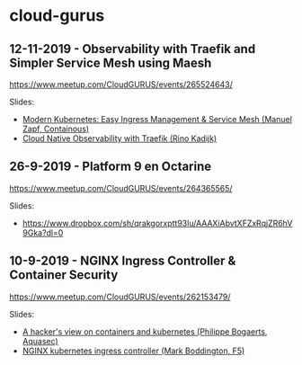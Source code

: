 # cloud-gurus

## 12-11-2019 - Observability with Traefik and Simpler Service Mesh using Maesh
https://www.meetup.com/CloudGURUS/events/265524643/

Slides:
* [Modern Kubernetes: Easy Ingress Management & Service Mesh (Manuel Zapf, Containous)](https://containous.github.io/slides/cloudgurus-netherland/slides.pdf)
* [Cloud Native Observability with Traefik (Rino Kadijk)](rino-kadijk-observability-with-traefik.pdf)

## 26-9-2019 - Platform 9 en Octarine
https://www.meetup.com/CloudGURUS/events/264365565/

Slides:
* https://www.dropbox.com/sh/qrakgorxptt93lu/AAAXiAbvtXFZxRqjZR6hV9Gka?dl=0

## 10-9-2019 - NGINX Ingress Controller & Container Security
https://www.meetup.com/CloudGURUS/events/262153479/

Slides:
* [A hacker's view on containers and kubernetes (Philippe Bogaerts, Aquasec)](https://bit.ly/2mcnCX5)
* [NGINX kubernetes ingress controller (Mark Boddington, F5)](https://bit.ly/2lGyigh)
